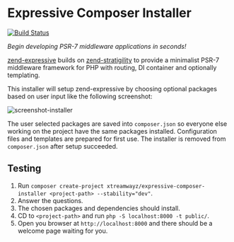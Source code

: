 # Expressive Composer Installer

[![Build Status](https://secure.travis-ci.org/xtreamwayz/expressive-composer-installer.svg?branch=master)](https://secure.travis-ci.org/xtreamwayz/expressive-composer-installer)

*Begin developing PSR-7 middleware applications in seconds!*

[zend-expressive](https://github.com/zendframework/zend-expressive) builds on
[zend-stratigility](https://github.com/zendframework/zend-stratigility) to provide a minimalist PSR-7 middleware
framework for PHP with routing, DI container and optionally templating.

This installer will setup zend-expressive by choosing optional packages based on user input like the following screenshot:

![screenshot-installer](https://cloud.githubusercontent.com/assets/459648/9833248/2929dc1c-59ba-11e5-917b-bae8915b3aac.png)

The user selected packages are saved into ``composer.json`` so everyone else working on the project have the same packages installed. Configuration
files and templates are prepared for first use. The installer is removed from ``composer.json`` after setup succeeded.

## Testing

1. Run ``composer create-project xtreamwayz/expressive-composer-installer <project-path> --stability="dev"``.
2. Answer the questions.
3. The chosen packages and dependencies should install.
4. CD to ``<project-path>`` and run ``php -S localhost:8000 -t public/``.
5. Open you browser at ``http://localhost:8000`` and there should be a welcome page waiting for you.
